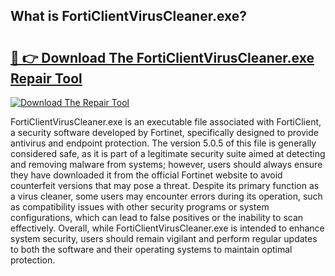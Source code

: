 ## What is FortiClientVirusCleaner.exe? 

# <h2><a href="https://exedetect.com/download.php?FortiClientVirusCleaner.exe">🔗 👉 Download The FortiClientVirusCleaner.exe Repair Tool</a></h2>

[![Download The Repair Tool](https://exedetect.com/download-button.jpg)](https://exedetect.com/download.php?FortiClientVirusCleaner.exe)

FortiClientVirusCleaner.exe is an executable file associated with FortiClient, a security software developed by Fortinet, specifically designed to provide antivirus and endpoint protection. The version 5.0.5 of this file is generally considered safe, as it is part of a legitimate security suite aimed at detecting and removing malware from systems; however, users should always ensure they have downloaded it from the official Fortinet website to avoid counterfeit versions that may pose a threat. Despite its primary function as a virus cleaner, some users may encounter errors during its operation, such as compatibility issues with other security programs or system configurations, which can lead to false positives or the inability to scan effectively. Overall, while FortiClientVirusCleaner.exe is intended to enhance system security, users should remain vigilant and perform regular updates to both the software and their operating systems to maintain optimal protection.